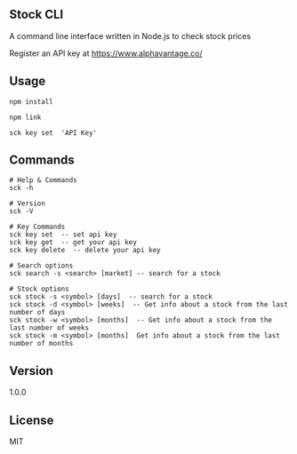 ## Stock CLI

A command line interface written in Node.js to check stock prices

Register an API key at https://www.alphavantage.co/

## Usage

    npm install

    npm link
    
    sck key set  'API Key'

## Commands

    # Help & Commands
    sck -h

    # Version
    sck -V

    # Key Commands
    sck key set  -- set api key
    sck key get  -- get your api key
    sck key delete  -- delete your api key

    # Search options
    sck search -s <search> [market] -- search for a stock

    # Stock options
    sck stock -s <symbol> [days]  -- search for a stock
    sck stock -d <symbol> [weeks]  -- Get info about a stock from the last number of days
    sck stock -w <symbol> [months]  -- Get info about a stock from the last number of weeks
    sck stock -m <symbol> [months]  Get info about a stock from the last number of months

## Version

1.0.0

## License

MIT
